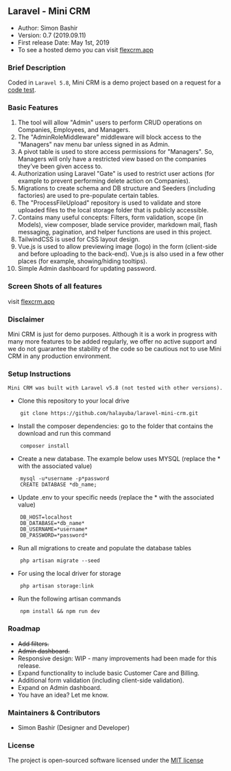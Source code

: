 ## Laravel - Mini CRM

- Author: Simon Bashir
- Version: 0.7 (2019.09.11)
- First release Date: May 1st, 2019
- To see a hosted demo you can visit [flexcrm.app](https://flexcrm.app)

### Brief Description
Coded in `Laravel 5.8`, Mini CRM is a demo project based on a request for a [code test](http://flexcrm.app/code-test).

### Basic Features
1. The tool will allow "Admin" users to perform CRUD operations on Companies, Employees, and Managers.
2. The "AdminRoleMiddleware" middleware will block access to the "Managers" nav menu bar unless signed in as Admin.
3. A pivot table is used to store access permissions for "Managers". So, Managers will only have a restricted view based on the companies they’ve been given access to.
4. Authorization using Laravel "Gate" is used to restrict user actions (for example to prevent performing delete action on Companies).
5. Migrations to create schema and DB structure and Seeders (including factories) are used to pre-populate certain tables.
6. The "ProcessFileUpload" repository is used to validate and store uploaded files to the local storage folder that is publicly accessible.
7. Contains many useful concepts: Filters, form validation, scope (in Models), view composer, blade service provider, markdown mail, flash messaging, pagination, and helper functions are used in this project.
8. TailwindCSS is used for CSS layout design.
9. Vue.js is used to allow previewing image (logo) in the form (client-side and before uploading to the back-end). Vue.js is also used in a few other places (for example, showing/hiding tooltips).
10. Simple Admin dashboard for updating password.

### Screen Shots of all features
visit [flexcrm.app](https://flexcrm.app/features)


### Disclaimer
Mini CRM is just for demo purposes. Although it is a work in progress with many more features to be added regularly, we offer no active support and we do not guarantee the stability of the code so be cautious not to use Mini CRM in any production environment.

### Setup Instructions
```
Mini CRM was built with Laravel v5.8 (not tested with other versions).
```

* Clone this repository to your local drive
~~~
    git clone https://github.com/halayuba/laravel-mini-crm.git
~~~
* Install the composer dependencies: go to the folder that contains the download and run this command
~~~
    composer install
~~~
* Create a new database. The example below uses MYSQL (replace the * with the associated value)
~~~
    mysql -u*username -p*password
    CREATE DATABASE *db_name;
~~~
* Update .env to your specific needs (replace the * with the associated value)
~~~
    DB_HOST=localhost
    DB_DATABASE=*db_name*
    DB_USERNAME=*username*
    DB_PASSWORD=*password*
~~~
* Run all migrations to create and populate the database tables
~~~
    php artisan migrate --seed
~~~
* For using the local driver for storage
~~~
    php artisan storage:link
~~~
* Run the following artisan commands
~~~
    npm install && npm run dev
~~~

### Roadmap
- ~~Add filters.~~
- ~~Admin dashboard.~~
- Responsive design: WIP - many improvements had been made for this release.
- Expand functionality to include basic Customer Care and Billing.
- Additional form validation (including client-side validation).
- Expand on Admin dashboard.
- You have an idea? Let me know.

### Maintainers & Contributors
- Simon Bashir (Designer and Developer)

### License
The project is open-sourced software licensed under the [MIT license](http://opensource.org/licenses/MIT)
